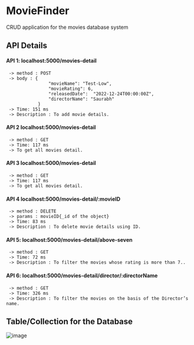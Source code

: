 # MovieFinder
CRUD application for the movies database system
## API Details
#### API 1: localhost:5000/movies-detail
     -> method : POST
     -> body : {
                    "movieName": "Test-Low",
                    "movieRating": 6,
                    "releasedDate":  "2022-12-24T00:00:00Z",
                    "directorName": "Saurabh"
                }
     -> Time: 151 ms
     -> Description : To add movie details.
     
 #### API 2 localhost:5000/movies-detail
     -> method : GET
     -> Time: 117 ms
     -> To get all movies detail.
     
#### API 3 localhost:5000/movies-detail
     -> method : GET
     -> Time: 117 ms
     -> To get all movies detail.
     
#### API 4 localhost:5000/movies-detail/:movieID
     -> method : DELETE
     -> params : movieID{_id of the object}
     -> Time: 83 ms
     -> Description : To delete movie details using ID.

#### API 5: localhost:5000/movies-detail/above-seven
     -> method : GET
     -> Time: 72 ms
     -> Description : To filter the movies whose rating is more than 7..
     
#### API 6: localhost:5000/movies-detail/director/:directorName
     -> method : GET
     -> Time: 326 ms
     -> Description : To filter the movies on the basis of the Director’s name.

## Table/Collection for the Database
![image](https://user-images.githubusercontent.com/102714192/209464410-f5e78229-27a7-403e-9762-7112b7c379f6.png)
